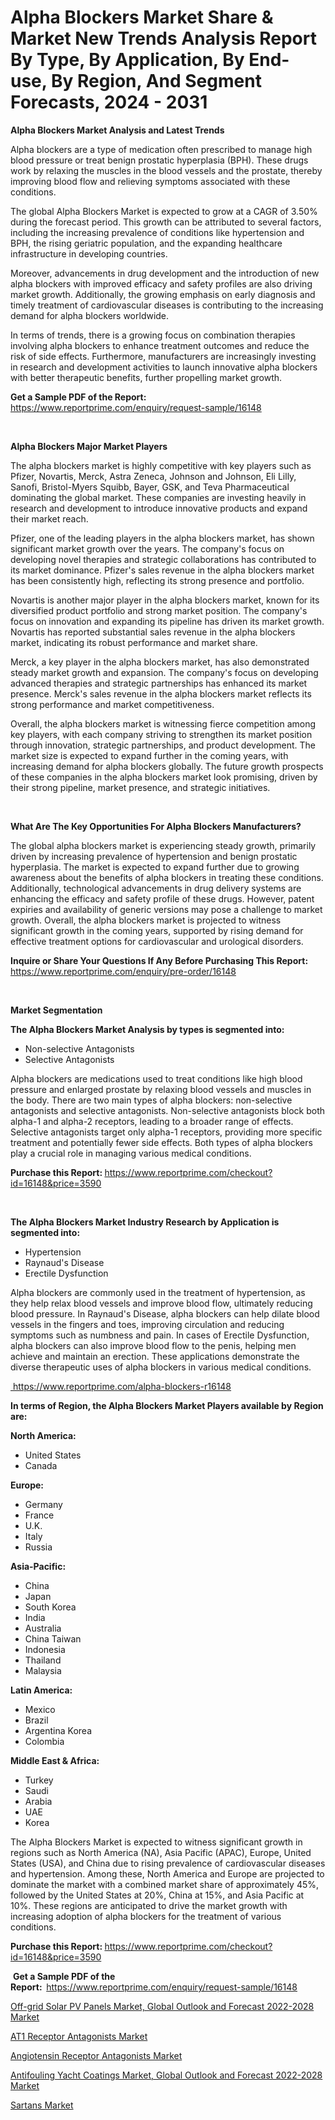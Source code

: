 <p><h1>Alpha Blockers Market Share & Market New Trends Analysis Report By Type, By Application, By End-use, By Region, And Segment Forecasts, 2024 - 2031</h1></p><p><strong>Alpha Blockers Market Analysis and Latest Trends</strong></p>
<p><p>Alpha blockers are a type of medication often prescribed to manage high blood pressure or treat benign prostatic hyperplasia (BPH). These drugs work by relaxing the muscles in the blood vessels and the prostate, thereby improving blood flow and relieving symptoms associated with these conditions.</p><p>The global Alpha Blockers Market is expected to grow at a CAGR of 3.50% during the forecast period. This growth can be attributed to several factors, including the increasing prevalence of conditions like hypertension and BPH, the rising geriatric population, and the expanding healthcare infrastructure in developing countries.</p><p>Moreover, advancements in drug development and the introduction of new alpha blockers with improved efficacy and safety profiles are also driving market growth. Additionally, the growing emphasis on early diagnosis and timely treatment of cardiovascular diseases is contributing to the increasing demand for alpha blockers worldwide.</p><p>In terms of trends, there is a growing focus on combination therapies involving alpha blockers to enhance treatment outcomes and reduce the risk of side effects. Furthermore, manufacturers are increasingly investing in research and development activities to launch innovative alpha blockers with better therapeutic benefits, further propelling market growth.</p></p>
<p><strong>Get a Sample PDF of the Report:&nbsp;</strong> <a href="https://www.reportprime.com/enquiry/request-sample/16148">https://www.reportprime.com/enquiry/request-sample/16148</a></p>
<p>&nbsp;</p>
<p><strong>Alpha Blockers Major Market Players</strong></p>
<p><p>The alpha blockers market is highly competitive with key players such as Pfizer, Novartis, Merck, Astra Zeneca, Johnson and Johnson, Eli Lilly, Sanofi, Bristol-Myers Squibb, Bayer, GSK, and Teva Pharmaceutical dominating the global market. These companies are investing heavily in research and development to introduce innovative products and expand their market reach.</p><p>Pfizer, one of the leading players in the alpha blockers market, has shown significant market growth over the years. The company's focus on developing novel therapies and strategic collaborations has contributed to its market dominance. Pfizer's sales revenue in the alpha blockers market has been consistently high, reflecting its strong presence and portfolio.</p><p>Novartis is another major player in the alpha blockers market, known for its diversified product portfolio and strong market position. The company's focus on innovation and expanding its pipeline has driven its market growth. Novartis has reported substantial sales revenue in the alpha blockers market, indicating its robust performance and market share.</p><p>Merck, a key player in the alpha blockers market, has also demonstrated steady market growth and expansion. The company's focus on developing advanced therapies and strategic partnerships has enhanced its market presence. Merck's sales revenue in the alpha blockers market reflects its strong performance and market competitiveness.</p><p>Overall, the alpha blockers market is witnessing fierce competition among key players, with each company striving to strengthen its market position through innovation, strategic partnerships, and product development. The market size is expected to expand further in the coming years, with increasing demand for alpha blockers globally. The future growth prospects of these companies in the alpha blockers market look promising, driven by their strong pipeline, market presence, and strategic initiatives.</p></p>
<p>&nbsp;</p>
<p><strong>What Are The Key Opportunities For Alpha Blockers Manufacturers?</strong></p>
<p><p>The global alpha blockers market is experiencing steady growth, primarily driven by increasing prevalence of hypertension and benign prostatic hyperplasia. The market is expected to expand further due to growing awareness about the benefits of alpha blockers in treating these conditions. Additionally, technological advancements in drug delivery systems are enhancing the efficacy and safety profile of these drugs. However, patent expiries and availability of generic versions may pose a challenge to market growth. Overall, the alpha blockers market is projected to witness significant growth in the coming years, supported by rising demand for effective treatment options for cardiovascular and urological disorders.</p></p>
<p><strong>Inquire or Share Your Questions If Any Before Purchasing This Report:</strong> <a href="https://www.reportprime.com/enquiry/pre-order/16148">https://www.reportprime.com/enquiry/pre-order/16148</a></p>
<p>&nbsp;</p>
<p><strong>Market Segmentation</strong></p>
<p><strong>The Alpha Blockers Market Analysis by types is segmented into:</strong></p>
<p><ul><li>Non-selective Antagonists</li><li>Selective Antagonists</li></ul></p>
<p><p>Alpha blockers are medications used to treat conditions like high blood pressure and enlarged prostate by relaxing blood vessels and muscles in the body. There are two main types of alpha blockers: non-selective antagonists and selective antagonists. Non-selective antagonists block both alpha-1 and alpha-2 receptors, leading to a broader range of effects. Selective antagonists target only alpha-1 receptors, providing more specific treatment and potentially fewer side effects. Both types of alpha blockers play a crucial role in managing various medical conditions.</p></p>
<p><strong>Purchase this Report:&nbsp;</strong><a href="https://www.reportprime.com/checkout?id=16148&price=3590">https://www.reportprime.com/checkout?id=16148&price=3590</a></p>
<p>&nbsp;</p>
<p><strong>The Alpha Blockers Market Industry Research by Application is segmented into:</strong></p>
<p><ul><li>Hypertension</li><li>Raynaud's Disease</li><li>Erectile Dysfunction</li></ul></p>
<p><p>Alpha blockers are commonly used in the treatment of hypertension, as they help relax blood vessels and improve blood flow, ultimately reducing blood pressure. In Raynaud's Disease, alpha blockers can help dilate blood vessels in the fingers and toes, improving circulation and reducing symptoms such as numbness and pain. In cases of Erectile Dysfunction, alpha blockers can also improve blood flow to the penis, helping men achieve and maintain an erection. These applications demonstrate the diverse therapeutic uses of alpha blockers in various medical conditions.</p></p>
<p><a href="https://www.reportprime.com/alpha-blockers-r16148">&nbsp;https://www.reportprime.com/alpha-blockers-r16148</a></p>
<p><strong>In terms of Region, the Alpha Blockers Market Players available by Region are:</strong></p>
<p>
    <p> <strong> North America: </strong>
        <ul>
            <li>United States</li>
            <li>Canada</li>
        </ul>
        </p> 
    <p> <strong> Europe: </strong>
        <ul>
            <li>Germany</li>
            <li>France</li>
            <li>U.K.</li>
            <li>Italy</li>
            <li>Russia</li>
        </ul>
        </p> 
    <p> <strong> Asia-Pacific: </strong>
        <ul>
            <li>China</li>
            <li>Japan</li>
            <li>South Korea</li>
            <li>India</li>
            <li>Australia</li>
            <li>China Taiwan</li>
            <li>Indonesia</li>
            <li>Thailand</li>
            <li>Malaysia</li>
        </ul>
        </p> 
    <p> <strong> Latin America: </strong>
        <ul>
            <li>Mexico</li>
            <li>Brazil</li>
            <li>Argentina Korea</li>
            <li>Colombia</li>
        </ul>
        </p> 
    <p> <strong> Middle East & Africa: </strong>
        <ul>
            <li>Turkey</li>
            <li>Saudi</li>
            <li>Arabia</li>
            <li>UAE</li>
            <li>Korea</li>
        </ul>
    </p>
    </p>
<p><p>The Alpha Blockers Market is expected to witness significant growth in regions such as North America (NA), Asia Pacific (APAC), Europe, United States (USA), and China due to rising prevalence of cardiovascular diseases and hypertension. Among these, North America and Europe are projected to dominate the market with a combined market share of approximately 45%, followed by the United States at 20%, China at 15%, and Asia Pacific at 10%. These regions are anticipated to drive the market growth with increasing adoption of alpha blockers for the treatment of various conditions.</p></p>
<p><strong>Purchase this Report: </strong><a href="https://www.reportprime.com/checkout?id=16148&price=3590">https://www.reportprime.com/checkout?id=16148&price=3590</a></p>
<p>&nbsp;<strong>Get a Sample PDF of the Report:&nbsp;&nbsp;</strong><a href="https://www.reportprime.com/enquiry/request-sample/16148">https://www.reportprime.com/enquiry/request-sample/16148</a></p>
<p><strong></strong></p>
<p><p><a href="https://issuu.com/reportprime-2/docs/off-grid-solar-pv-panels-market-glo_ebd47e50423e27">Off-grid Solar PV Panels Market, Global Outlook and Forecast 2022-2028 Market</a></p><p><a href="https://github.com/provorikovar/Market-Research-Report-List-6/blob/main/at1-receptor-antagonists-market.md">AT1 Receptor Antagonists Market</a></p><p><a href="https://github.com/CliffMedina6/Market-Research-Report-List-6/blob/main/angiotensin-receptor-antagonists-market.md">Angiotensin Receptor Antagonists Market</a></p><p><a href="https://issuu.com/reportprime-2/docs/antifouling-yacht-coatings-market-g_fcaecc3422905c">Antifouling Yacht Coatings Market, Global Outlook and Forecast 2022-2028 Market</a></p><p><a href="https://github.com/angelajermaine/Market-Research-Report-List-4/blob/main/sartans-market.md">Sartans Market</a></p></p>